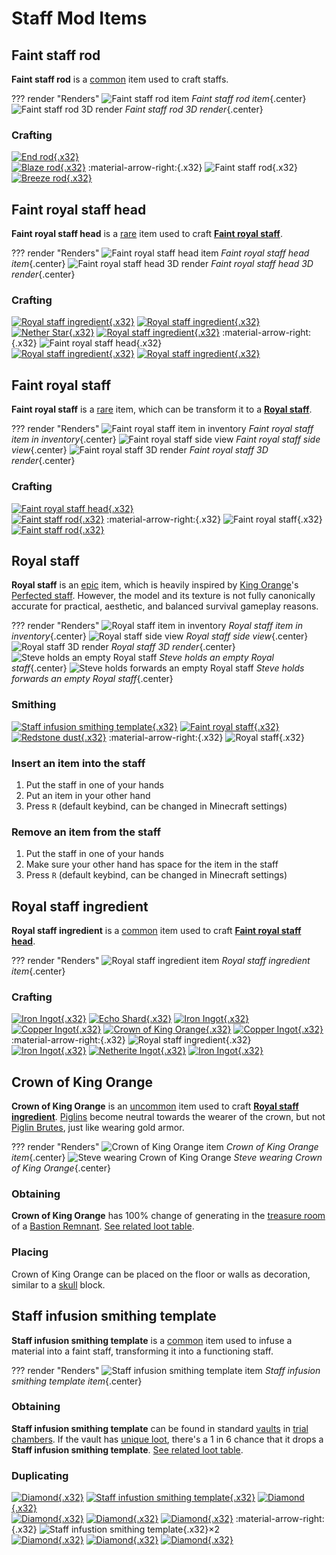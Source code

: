 # Staff Mod Items

## Faint staff rod

**Faint staff rod** is a [common](https://minecraft.wiki/w/Rarity#Tiers) item used to craft staffs.

??? render "Renders"
    ![Faint staff rod item](images/faint_staff_rod_item.png)
    *Faint staff rod item*{.center}
    ![Faint staff rod 3D render](images/faint_staff_rod.png)
    *Faint staff rod 3D render*{.center}

### Crafting

[![End rod](images/end_rod.png){.x32}](https://minecraft.wiki/w/End_Rod "End Rod")  
[![Blaze rod](images/blaze_rod.png){.x32}](https://minecraft.wiki/w/Blaze_Rod "Blaze Rod") :material-arrow-right:{.x32} ![Faint staff rod](images/faint_staff_rod_item.png){.x32}  
[![Breeze rod](images/breeze_rod.png){.x32}](https://minecraft.wiki/w/Breeze_Rod "Breeze Rod")

## Faint royal staff head

**Faint royal staff head** is a [rare](https://minecraft.wiki/w/Rarity#Tiers) item used to craft **[Faint royal staff](#faint-royal-staff)**.

??? render "Renders"
    ![Faint royal staff head item](images/faint_royal_staff_head_item.png)
    *Faint royal staff head item*{.center}
    ![Faint royal staff head 3D render](images/faint_royal_staff_head.png)
    *Faint royal staff head 3D render*{.center}

### Crafting

[![Royal staff ingredient](images/royal_staff_ingredient.png){.x32}](#royal-staff-ingredient "Royal staff ingredient")
[![Royal staff ingredient](images/royal_staff_ingredient.png){.x32}](#royal-staff-ingredient "Royal staff ingredient")  
[![Nether Star](images/nether_star.png){.x32}](https://minecraft.wiki/w/Nether_Star "Nether Star")
[![Royal staff ingredient](images/royal_staff_ingredient.png){.x32}](#royal-staff-ingredient "Royal staff ingredient") :material-arrow-right:{.x32} ![Faint royal staff head](images/faint_royal_staff_head_item.png){.x32}  
[![Royal staff ingredient](images/royal_staff_ingredient.png){.x32}](#royal-staff-ingredient "Royal staff ingredient")
[![Royal staff ingredient](images/royal_staff_ingredient.png){.x32}](#royal-staff-ingredient "Royal staff ingredient")  

## Faint royal staff

**Faint royal staff** is a [rare](https://minecraft.wiki/w/Rarity#Tiers) item, which can be transform it to a **[Royal staff](#royal-staff)**.

??? render "Renders"
    ![Faint royal staff item in inventory](images/faint_royal_staff_item.png)
    *Faint royal staff item in inventory*{.center}
    ![Faint royal staff side view](images/faint_royal_staff_side.png)
    *Faint royal staff side view*{.center}
    ![Faint royal staff 3D render](images/faint_royal_staff.png)
    *Faint royal staff 3D render*{.center}

### Crafting

[![Faint royal staff head](images/faint_royal_staff_head_item.png){.x32}](#faint-royal-staff-head "Faint royal staff head")  
[![Faint staff rod](images/faint_staff_rod_item.png){.x32}](#faint-staff-rod "Faint staff rod") :material-arrow-right:{.x32} ![Faint royal staff](images/faint_royal_staff_item.png){.x32}  
[![Faint staff rod](images/faint_staff_rod_item.png){.x32}](#faint-staff-rod "Faint staff rod")  

## Royal staff

**Royal staff** is an [epic](https://minecraft.wiki/w/Rarity#Tiers) item, which is heavily inspired by [King Orange](https://animatorvsanimation.fandom.com/wiki/King_Orange)'s [Perfected staff](https://animatorvsanimation.fandom.com/wiki/Staffs#Perfected_staff). However, the model and its texture is not fully canonically accurate for practical, aesthetic, and balanced survival gameplay reasons.

??? render "Renders"
    ![Royal staff item in inventory](images/royal_staff_item.png)
    *Royal staff item in inventory*{.center}
    ![Royal staff side view](images/royal_staff_side.png)
    *Royal staff side view*{.center}
    ![Royal staff 3D render](images/royal_staff.png)
    *Royal staff 3D render*{.center}
    ![Steve holds an empty Royal staff](images/steve_holding_royal_staff.png)
    *Steve holds an empty Royal staff*{.center}
    ![Steve holds forwards an empty Royal staff](images/steve_holding_forwards_royal_staff.png)
    *Steve holds forwards an empty Royal staff*{.center}

### Smithing

[![Staff infusion smithing template](images/staff_infusion_smithing_template.png){.x32}](#staff-infusion-smithing-template "Staff infusion smithing template")
[![Faint royal staff](images/faint_royal_staff_item.png){.x32}](#faint-royal-staff "Faint royal staff")
[![Redstone dust](images/redstone.png){.x32}](https://minecraft.wiki/w/Redstone_Dust "Redstone Dust")
:material-arrow-right:{.x32}
![Royal staff](images/royal_staff_item.png){.x32}

### Insert an item into the staff

1. Put the staff in one of your hands
2. Put an item in your other hand
3. Press `R` (default keybind, can be changed in Minecraft settings)

### Remove an item from the staff

1. Put the staff in one of your hands
2. Make sure your other hand has space for the item in the staff
3. Press `R` (default keybind, can be changed in Minecraft settings)

## Royal staff ingredient

**Royal staff ingredient** is a [common](https://minecraft.wiki/w/Rarity#Tiers) item used to craft **[Faint royal staff head](#faint-royal-staff-head)**.

??? render "Renders"
    ![Royal staff ingredient item](images/royal_staff_ingredient.png)
    *Royal staff ingredient item*{.center}

### Crafting

[![Iron Ingot](images/iron_ingot.png){.x32}](https://minecraft.wiki/w/Iron_Ingot "Iron Ingot")
[![Echo Shard](images/echo_shard.png){.x32}](https://minecraft.wiki/w/Echo_Shard "Echo Shard")
[![Iron Ingot](images/iron_ingot.png){.x32}](https://minecraft.wiki/w/Iron_Ingot "Iron Ingot")  
[![Copper Ingot](images/copper_ingot.png){.x32}](https://minecraft.wiki/w/Copper_Ingot "Copper Ingot")
[![Crown of King Orange](images/crown_of_king_orange.png){.x32}](#crown-of-king-orange "Crown of King Orange")
[![Copper Ingot](images/copper_ingot.png){.x32}](https://minecraft.wiki/w/Copper_Ingot "Copper Ingot") :material-arrow-right:{.x32} ![Royal staff ingredient](images/royal_staff_ingredient.png){.x32}  
[![Iron Ingot](images/iron_ingot.png){.x32}](https://minecraft.wiki/w/Iron_Ingot "Iron Ingot")
[![Netherite Ingot](images/netherite_ingot.png){.x32}](https://minecraft.wiki/w/Netherite_Ingot "Netherite Ingot")
[![Iron Ingot](images/iron_ingot.png){.x32}](https://minecraft.wiki/w/Iron_Ingot "Iron Ingot")  

## Crown of King Orange

**Crown of King Orange** is an [uncommon](https://minecraft.wiki/w/Rarity#Tiers) item used to craft [**Royal staff ingredient**](#royal-staff-ingredient). [Piglins](https://minecraft.wiki/w/Piglin) become neutral towards the wearer of the crown, but not [Piglin Brutes](https://minecraft.wiki/w/Piglin_Brute), just like wearing gold armor.

??? render "Renders"
    ![Crown of King Orange item](images/crown_of_king_orange.png)
    *Crown of King Orange item*{.center}
    ![Steve wearing Crown of King Orange](images/steve_wearing_crown_of_king_orange.png)
    *Steve wearing Crown of King Orange*{.center}

### Obtaining

**Crown of King Orange** has 100% change of generating in the [treasure room](https://minecraft.wiki/w/Bastion_Remnant#Treasure_room) of a [Bastion Remnant](https://minecraft.wiki/w/Bastion_Remnant). [See related loot table](data.md#avm_staffloot_tablesadd_loot_poolchestsbastion_treasurejson).

### Placing

Crown of King Orange can be placed on the floor or walls as decoration, similar to a [skull](https://minecraft.wiki/w/Skull) block.

## Staff infusion smithing template

**Staff infusion smithing template** is a [common](https://minecraft.wiki/w/Rarity#Tiers) item used to infuse a material into a faint staff, transforming it into a functioning staff.

??? render "Renders"
    ![Staff infusion smithing template item](images/staff_infusion_smithing_template.png)
    *Staff infusion smithing template item*{.center}

### Obtaining

**Staff infusion smithing template** can be found in standard [vaults](https://minecraft.wiki/w/Vault) in [trial chambers](https://minecraft.wiki/w/Trial_chambers). If the vault has [unique loot](https://minecraft.wiki/w/Vault#Loot), there's a 1 in 6 chance that it drops a **Staff infusion smithing template**. [See related loot table](data.md#avm_staffloot_tablesadd_loot_poolcheststrial_chambersreward_uniquejson).

### Duplicating

[![Diamond](images/diamond.png){.x32}](https://minecraft.wiki/w/Diamond "Diamond")
[![Staff infustion smithing template](images/staff_infusion_smithing_template.png){.x32}](#staff-infusion-smithing-template "Staff infusion smithing template")
[![Diamond](images/diamond.png){.x32}](https://minecraft.wiki/w/Diamond "Diamond")  
[![Diamond](images/diamond.png){.x32}](https://minecraft.wiki/w/Diamond "Diamond")
[![Diamond](images/lapis_block.png){.x32}](https://minecraft.wiki/w/Block_of_Lapis_Lazuli "Block of Lapis Lazuli")
[![Diamond](images/diamond.png){.x32}](https://minecraft.wiki/w/Diamond "Diamond") :material-arrow-right:{.x32} ![Staff infustion smithing template](images/staff_infusion_smithing_template.png){.x32}×2  
[![Diamond](images/diamond.png){.x32}](https://minecraft.wiki/w/Diamond "Diamond")
[![Diamond](images/diamond.png){.x32}](https://minecraft.wiki/w/Diamond "Diamond")
[![Diamond](images/diamond.png){.x32}](https://minecraft.wiki/w/Diamond "Diamond")
